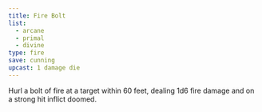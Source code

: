 ```yaml
---
title: Fire Bolt
list:
  - arcane
  - primal
  - divine
type: fire
save: cunning
upcast: 1 damage die
---
```


Hurl a bolt of fire at a target within 60 feet, dealing 1d6 fire damage and on a strong hit inflict doomed.
